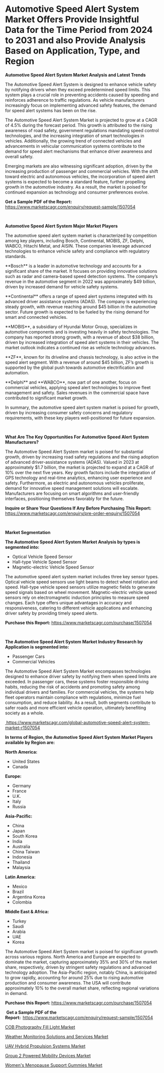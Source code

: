<p><h1>Automotive Speed Alert System Market Offers Provide Insightful Data for the Time Period from 2024 to 2031 and also Provide Analysis Based on Application, Type, and Region</h1></p><p><strong>Automotive Speed Alert System Market Analysis and Latest Trends</strong></p>
<p><p>The Automotive Speed Alert System is designed to enhance vehicle safety by notifying drivers when they exceed predetermined speed limits. This system plays a crucial role in preventing accidents caused by speeding and reinforces adherence to traffic regulations. As vehicle manufacturers increasingly focus on implementing advanced safety features, the demand for speed alert systems has been on the rise.</p><p>The Automotive Speed Alert System Market is projected to grow at a CAGR of 4.5% during the forecast period. This growth is attributed to the rising awareness of road safety, government regulations mandating speed control technologies, and the increasing integration of smart technologies in vehicles. Additionally, the growing trend of connected vehicles and advancements in vehicular communication systems contribute to the demand for speed alert mechanisms that enhance driver awareness and overall safety. </p><p>Emerging markets are also witnessing significant adoption, driven by the increasing production of passenger and commercial vehicles. With the shift toward electric and autonomous vehicles, the incorporation of speed alert systems is expected to become a standard feature, further propelling growth in the automotive industry. As a result, the market is poised for continued expansion as technology and consumer preferences evolve.</p></p>
<p><strong>Get a Sample PDF of the Report:&nbsp;</strong> <a href="https://www.marketscagr.com/enquiry/request-sample/1507054?utm_campaign=1166&utm_medium=2&utm_source=Github&utm_content=ia&utm_term=07122024&utm_id=automotive-speed-alert-system">https://www.marketscagr.com/enquiry/request-sample/1507054</a></p>
<p>&nbsp;</p>
<p><strong>Automotive Speed Alert System Major Market Players</strong></p>
<p><p>The automotive speed alert system market is characterized by competition among key players, including Bosch, Continental, MOBIS, ZF, Delphi, WABCO, Hitachi Metal, and AISIN. These companies leverage advanced technologies to enhance vehicle safety and compliance with regulatory standards.</p><p>**Bosch** is a leader in automotive technology and accounts for a significant share of the market. It focuses on providing innovative solutions such as radar and camera-based speed detection systems. The company’s revenue in the automotive segment in 2022 was approximately $49 billion, driven by increased demand for vehicle safety systems.</p><p>**Continental** offers a range of speed alert systems integrated with its advanced driver assistance systems (ADAS). The company is experiencing steady growth, with revenue reaching around $45 billion in the automotive sector. Future growth is expected to be fueled by the rising demand for smart and connected vehicles.</p><p>**MOBIS**, a subsidiary of Hyundai Motor Group, specializes in automotive components and is investing heavily in safety technologies. The company has reported strong growth, with a revenue of about $38 billion, driven by increased integration of speed alert systems in their vehicles. The market outlook indicates a continued rise as vehicle technology advances.</p><p>**ZF**, known for its driveline and chassis technology, is also active in the speed alert segment. With a revenue of around $45 billion, ZF’s growth is supported by the global push towards automotive electrification and automation.</p><p>**Delphi** and **WABCO**, now part of one another, focus on commercial vehicles, applying speed alert technologies to improve fleet management and safety. Sales revenues in the commercial space have contributed to significant market growth.</p><p>In summary, the automotive speed alert system market is poised for growth, driven by increasing consumer safety concerns and regulatory requirements, with these key players well-positioned for future expansion.</p></p>
<p>&nbsp;</p>
<p><strong>What Are The Key Opportunities For Automotive Speed Alert System Manufacturers?</strong></p>
<p><p>The Automotive Speed Alert System market is poised for substantial growth, driven by increasing road safety regulations and the rising adoption of advanced driver-assistance systems (ADAS). Valued in 2023 at approximately $1.7 billion, the market is projected to expand at a CAGR of 10% over the next five years. Key growth factors include the integration of GPS technology and real-time analytics, enhancing user experience and safety. Furthermore, as electric and autonomous vehicles proliferate, demand for innovative speed management solutions will escalate. Manufacturers are focusing on smart algorithms and user-friendly interfaces, positioning themselves favorably for the future.</p></p>
<p><strong>Inquire or Share Your Questions If Any Before Purchasing This Report:</strong> <a href="https://www.marketscagr.com/enquiry/pre-order-enquiry/1507054?utm_campaign=1166&utm_medium=2&utm_source=Github&utm_content=ia&utm_term=07122024&utm_id=automotive-speed-alert-system">https://www.marketscagr.com/enquiry/pre-order-enquiry/1507054</a></p>
<p>&nbsp;</p>
<p><strong>Market Segmentation</strong></p>
<p><strong>The Automotive Speed Alert System Market Analysis by types is segmented into:</strong></p>
<p><ul><li>Optical Vehicle Speed Sensor</li><li>Hall-type Vehicle Speed Sensor</li><li>Magnetic-electric Vehicle Speed Sensor</li></ul></p>
<p><p>The automotive speed alert system market includes three key sensor types. Optical vehicle speed sensors use light beams to detect wheel rotation and speed. Hall-type vehicle speed sensors utilize magnetic fields to generate speed signals based on wheel movement. Magnetic-electric vehicle speed sensors rely on electromagnetic induction principles to measure speed changes. Each type offers unique advantages in accuracy and responsiveness, catering to different vehicle applications and enhancing driver safety by providing timely speed alerts.</p></p>
<p><strong>Purchase this Report:&nbsp;</strong><a href="https://www.marketscagr.com/purchase/1507054?utm_campaign=1166&utm_medium=2&utm_source=Github&utm_content=ia&utm_term=07122024&utm_id=automotive-speed-alert-system">https://www.marketscagr.com/purchase/1507054</a></p>
<p>&nbsp;</p>
<p><strong>The Automotive Speed Alert System Market Industry Research by Application is segmented into:</strong></p>
<p><ul><li>Passenger Cars</li><li>Commercial Vehicles</li></ul></p>
<p><p>The Automotive Speed Alert System Market encompasses technologies designed to enhance driver safety by notifying them when speed limits are exceeded. In passenger cars, these systems foster responsible driving habits, reducing the risk of accidents and promoting safety among individual drivers and families. For commercial vehicles, the systems help fleet operators maintain compliance with regulations, minimize fuel consumption, and reduce liability. As a result, both segments contribute to safer roads and more efficient vehicle operation, ultimately benefiting society as a whole.</p></p>
<p><a href="https://www.marketscagr.com/global-automotive-speed-alert-system-market-r1507054?utm_campaign=1166&utm_medium=2&utm_source=Github&utm_content=ia&utm_term=07122024&utm_id=automotive-speed-alert-system">&nbsp;https://www.marketscagr.com/global-automotive-speed-alert-system-market-r1507054</a></p>
<p><strong>In terms of Region, the Automotive Speed Alert System Market Players available by Region are:</strong></p>
<p>
    <p> <strong> North America: </strong>
        <ul>
            <li>United States</li>
            <li>Canada</li>
        </ul>
        </p> 
    <p> <strong> Europe: </strong>
        <ul>
            <li>Germany</li>
            <li>France</li>
            <li>U.K.</li>
            <li>Italy</li>
            <li>Russia</li>
        </ul>
        </p> 
    <p> <strong> Asia-Pacific: </strong>
        <ul>
            <li>China</li>
            <li>Japan</li>
            <li>South Korea</li>
            <li>India</li>
            <li>Australia</li>
            <li>China Taiwan</li>
            <li>Indonesia</li>
            <li>Thailand</li>
            <li>Malaysia</li>
        </ul>
        </p> 
    <p> <strong> Latin America: </strong>
        <ul>
            <li>Mexico</li>
            <li>Brazil</li>
            <li>Argentina Korea</li>
            <li>Colombia</li>
        </ul>
        </p> 
    <p> <strong> Middle East & Africa: </strong>
        <ul>
            <li>Turkey</li>
            <li>Saudi</li>
            <li>Arabia</li>
            <li>UAE</li>
            <li>Korea</li>
        </ul>
    </p>
    </p>
<p><p>The Automotive Speed Alert System market is poised for significant growth across various regions. North America and Europe are expected to dominate the market, capturing approximately 35% and 30% of the market share, respectively, driven by stringent safety regulations and advanced technology adoption. The Asia-Pacific region, notably China, is anticipated to grow rapidly, accounting for around 25% due to rising automotive production and consumer awareness. The USA will contribute approximately 10% to the overall market share, reflecting regional variations in demand.</p></p>
<p><strong>Purchase this Report: </strong><a href="https://www.marketscagr.com/purchase/1507054?utm_campaign=1166&utm_medium=2&utm_source=Github&utm_content=ia&utm_term=07122024&utm_id=automotive-speed-alert-system">https://www.marketscagr.com/purchase/1507054</a></p>
<p>&nbsp;<strong>Get a Sample PDF of the Report:&nbsp;&nbsp;</strong><a href="https://www.marketscagr.com/enquiry/request-sample/1507054?utm_campaign=1166&utm_medium=2&utm_source=Github&utm_content=ia&utm_term=07122024&utm_id=automotive-speed-alert-system">https://www.marketscagr.com/enquiry/request-sample/1507054</a></p>
<p><strong></strong></p>
<p><p><a href="https://issuu.com/reportprime-2/docs/cob-photography-fill-light-market-size-2030.pptx?utm_campaign=1166&utm_medium=2&utm_source=Github&utm_content=ia&utm_term=07122024&utm_id=automotive-speed-alert-system">COB Photography Fill Light Market</a></p><p><a href="https://www.linkedin.com/pulse/the-hashub-gdiff?utm_campaign=1166&utm_medium=2&utm_source=Github&utm_content=ia&utm_term=07122024&utm_id=automotive-speed-alert-system">Weather Monitoring Solutions and Services Market</a></p><p><a href="https://www.linkedin.com/pulse/in-depth-analysis-uav-hybrid-propulsion-systems-market-trends-uioie?utm_campaign=1166&utm_medium=2&utm_source=Github&utm_content=ia&utm_term=07122024&utm_id=automotive-speed-alert-system">UAV Hybrid Propulsion Systems Market</a></p><p><a href="https://github.com/willjis/Market-Research-Report-List-1/blob/main/group-2-powered-mobility-devices-market.md?utm_campaign=1166&utm_medium=2&utm_source=Github&utm_content=ia&utm_term=07122024&utm_id=automotive-speed-alert-system">Group 2 Powered Mobility Devices Market</a></p><p><a href="https://issuu.com/reportprime-2/docs/womens-menopause-support-gummies-market-size-2030.?utm_campaign=1166&utm_medium=2&utm_source=Github&utm_content=ia&utm_term=07122024&utm_id=automotive-speed-alert-system">Women's Menopause Support Gummies Market</a></p></p>